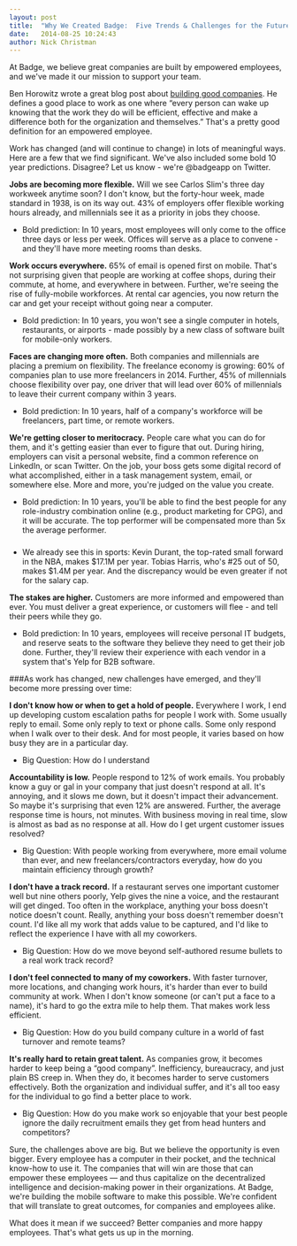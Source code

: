 ```yaml
---
layout: post
title:  "Why We Created Badge:  Five Trends & Challenges for the Future of Work"
date:   2014-08-25 10:24:43
author: Nick Christman
---
```


At Badge, we believe great companies are built by empowered employees, and we've made it our mission to support your team.

Ben Horowitz wrote a great blog post about [building good companies](http://www.bhorowitz.com/a_good_place_to_work%EF%BB%BF).  He defines a good place to work as one where “every person can wake up knowing that the work they do will be efficient, effective and make a difference both for the organization and themselves.”  That's a pretty good definition for an empowered employee.  

Work has changed (and will continue to change) in lots of meaningful ways.  Here are a few that we find significant.  We've also included some bold 10 year predictions.  Disagree?  Let us know - we're @badgeapp on Twitter.

**Jobs are becoming more flexible.** Will we see Carlos Slim's three day workweek anytime soon?  I don't know, but the forty-hour week, made standard in 1938, is on its way out.  43% of employers offer flexible working hours already, and millennials see it as a priority in jobs they choose.

* Bold prediction:  In 10 years, most employees will only come to the office three days or less per week.  Offices will serve as a place to convene - and they'll have more meeting rooms than desks.

**Work occurs everywhere.** 65% of email is opened first on mobile.  That's not surprising given that people are working at coffee shops, during their commute, at home, and everywhere in between. Further, we're seeing the rise of fully-mobile workforces.  At rental car agencies, you now return the car and get your receipt without going near a computer.

* Bold prediction:  In 10 years, you won't see a single computer in hotels, restaurants, or airports - made possibly by a new class of software built for mobile-only workers.

**Faces are changing more often.** Both companies and millennials are placing a premium on flexibility. The freelance economy is growing:  60% of companies plan to use more freelancers in 2014.  Further, 45% of millennials choose flexibility over pay, one driver that will lead over 60% of millennials to leave their current company within 3 years.

* Bold prediction:  In 10 years, half of a company's workforce will be freelancers, part time, or remote workers.

**We're getting closer to meritocracy.** People care what you can do for them, and it's getting easier than ever to figure that out.  During hiring, employers can visit a personal website, find a common reference on LinkedIn, or scan Twitter.  On the job, your boss gets some digital record of what accomplished, either in a task management system, email, or somewhere else.  More and more, you're judged on the value you create.

* Bold prediction:  In 10 years, you'll be able to find the best people for any role-industry combination online (e.g., product marketing for CPG), and it will be accurate.  The top performer will be compensated more than 5x the average performer.            
   
###

* We already see this in sports: Kevin Durant, the top-rated small forward in the NBA, makes $17.1M per year.  Tobias Harris, who's #25 out of 50, makes $1.4M per year.  And the discrepancy would be even greater if not for the salary cap.

**The stakes are higher.** Customers are more informed and empowered than ever.  You must deliver a great experience, or customers will flee - and tell their peers while they go.

* Bold prediction:  In 10 years, employees will receive personal IT budgets, and reserve seats to the software they believe they need to get their job done.  Further, they'll review their experience with each vendor in a system that's Yelp for B2B software.


###As work has changed, new challenges have emerged, and they'll become more pressing over time:

**I don't know how or when to get a hold of people.** Everywhere I work, I end up developing custom escalation paths for people I work with.  Some usually reply to email.  Some only reply to text or phone calls.  Some only respond when I walk over to their desk.  And for most people, it varies based on how busy they are in a particular day.
    
* Big Question:  How do I understand

**Accountability is low.** People respond to 12% of work emails.  You probably know a guy or gal in your company that just doesn't respond at all.  It's annoying, and it slows me down, but it doesn't impact their advancement.  So maybe it's surprising that even 12% are answered.  Further, the average response time is hours, not minutes.  With business moving in real time, slow is almost as bad as no response at all.  How do I get urgent customer issues resolved?
    
* Big Question:  With people working from everywhere, more email volume than ever, and new freelancers/contractors everyday, how do you maintain efficiency through growth?

**I don't have a track record.** If a restaurant serves one important customer well but nine others poorly, Yelp gives the nine a voice, and the restaurant will get dinged.  Too often in the workplace, anything your boss doesn't notice doesn't count.  Really, anything your boss doesn't remember doesn't count.  I'd like all my work that adds value to be captured, and I'd like to reflect the experience I have with all my coworkers.  
    
* Big Question:  How do we move beyond self-authored resume bullets to a real work track record?

**I don't feel connected to many of my coworkers.** With faster turnover, more locations, and changing work hours, it's harder than ever to build community at work.  When I don't know someone (or can't put a face to a name), it's hard to go the extra mile to help them.  That makes work less efficient.  

* Big Question:  How do you build company culture in a world of fast turnover and remote teams?

**It's really hard to retain great talent.** As companies grow, it becomes harder to keep being a “good company”.  Inefficiency, bureaucracy, and just plain BS creep in.  When they do, it becomes harder to serve customers effectively.  Both the organization and individual suffer, and it's all too easy for the individual to go find a better place to work.
    
* Big Question:  How do you make work so enjoyable that your best people ignore the daily recruitment emails they get from head hunters and competitors?


Sure, the challenges above are big.  But we believe the opportunity is even bigger.  Every employee has a computer in their pocket, and the technical know-how to use it.  The companies that will win are those that can empower these employees — and thus capitalize on the decentralized intelligence and decision-making power in their organizations. At Badge, we're building the mobile software to make this possible.  We're confident that will translate to great outcomes, for companies and employees alike.

What does it mean if we succeed?  Better companies and more happy employees.  That's what gets us up in the morning.